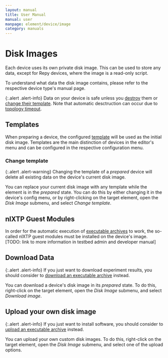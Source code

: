 ```yaml
---
layout: manual
title: User Manual
manual: user
manpage: element/device/image
category: manuals
---
```


# Disk Images

Each device uses its own private disk image. This can be used to store any data, except for Repy devices, where the image is a read-only script.

To understand what data the disk image contains, please refer to the respective device type's manual page.

{:.alert .alert-info}
Data on your device is safe unless you [destroy](../../action#destroy) them or [change their template](../../template#change). Note that automatic desctruction can occur due to [topology timeout](../../../topology#timeout).


## Templates

When preparing a device, the configured [template](../../template) will be used as the initial disk image. Templates are the main distinction of devices in the editor's menu and can be configured in the respective configuration menu.


### Change template

{:.alert .alert-warning}
Changing the template of a _prepared_ device will delete all existing data on the device's current disk image.

You can replace your current disk image with any template while the element is in the _prepared_ state. You can do this by either changing it in the device's config menu, or by right-clicking on the target element, open the _Disk Image_ submenu, and select _Change template_.


## <a name="nlXTP"></a>nlXTP Guest Modules

In order for the automatic execution of [executable archives](../executable_archive) to work, the so-called nlXTP guest modules must be installed on the device's image. [TODO: link to more information in testbed admin and developer manual]


## Download Data

{:.alert .alert-info}
If you just want to download experiment results, you should consider to [download an executable archive](../executable_archive#download) instead.

You can download a device's disk image in its _prepared_ state. To do this, right-click on the target element, open the _Disk Image_ submenu, and select _Download image_.


## Upload your own disk image

{:.alert .alert-info}
If you just want to install software, you should consider to [upload an executable archive](../executable_archive#upload) instead.

You can upload your own custom disk images. To do this, right-click on the target element, open the _Disk Image_ submenu, and select one of the upload options.


